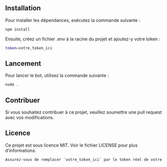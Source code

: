 ## Installation

Pour installer les dépendances, exécutez la commande suivante :
```bash
npm install
```

Ensuite, créez un fichier .env à la racine du projet et ajoutez-y votre token :
```bash
token=votre_token_ici
```

## Lancement

Pour lancer le bot, utilisez la commande suivante :
```bash
node .
```

## Contribuer
Si vous souhaitez contribuer à ce projet, veuillez soumettre une pull request avec vos modifications.

## Licence
Ce projet est sous licence MIT. Voir le fichier LICENSE pour plus d’informations.

```bash
Assurez-vous de remplacer `votre_token_ici` par le token réel de votre bot. Ce `README.md` fournit des instructions de base pour l'installation, la configuration du fichier `.env` et le lancement du bot. Vous pouvez l'ajuster selon les besoins spécifiques de votre projet.
```